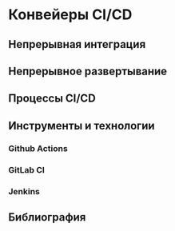 # Конвейеры CI/CD

## Непрерывная интеграция

## Непрерывное развертывание

## Процессы CI/CD

## Инструменты и технологии

### Github Actions

### GitLab CI

### Jenkins

## Библиография
